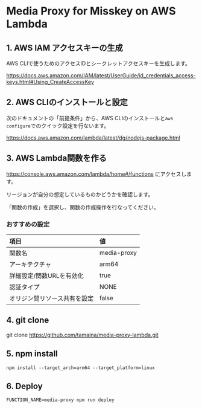 # Media Proxy for Misskey on AWS Lambda
## 1. AWS IAM アクセスキーの生成
AWS CLIで使うためのアクセスIDとシークレットアクセスキーを生成します。

https://docs.aws.amazon.com/IAM/latest/UserGuide/id_credentials_access-keys.html#Using_CreateAccessKey

## 2. AWS CLIのインストールと設定
次のドキュメントの「前提条件」から、AWS CLIのインストールと`aws configure`でのクイック設定を行ないます。

https://docs.aws.amazon.com/lambda/latest/dg/nodejs-package.html

## 3. AWS Lambda関数を作る
https://console.aws.amazon.com/lambda/home#/functions にアクセスします。

リージョンが自分の想定しているものかどうかを確認します。

「関数の作成」を選択し、関数の作成操作を行なってください。

### おすすめの設定

|項目|値|
|:-|:-|
|関数名|media-proxy|
|アーキテクチャ|arm64|
|詳細設定/関数URLを有効化|true|
|認証タイプ|NONE|
|オリジン間リソース共有を設定|false|

## 4. git clone
git clone https://github.com/tamaina/media-proxy-lambda.git

## 5. npm install

```
npm install --target_arch=arm64 --target_platform=linux
```

## 6. Deploy

```
FUNCTION_NAME=media-proxy npm run deploy
```
